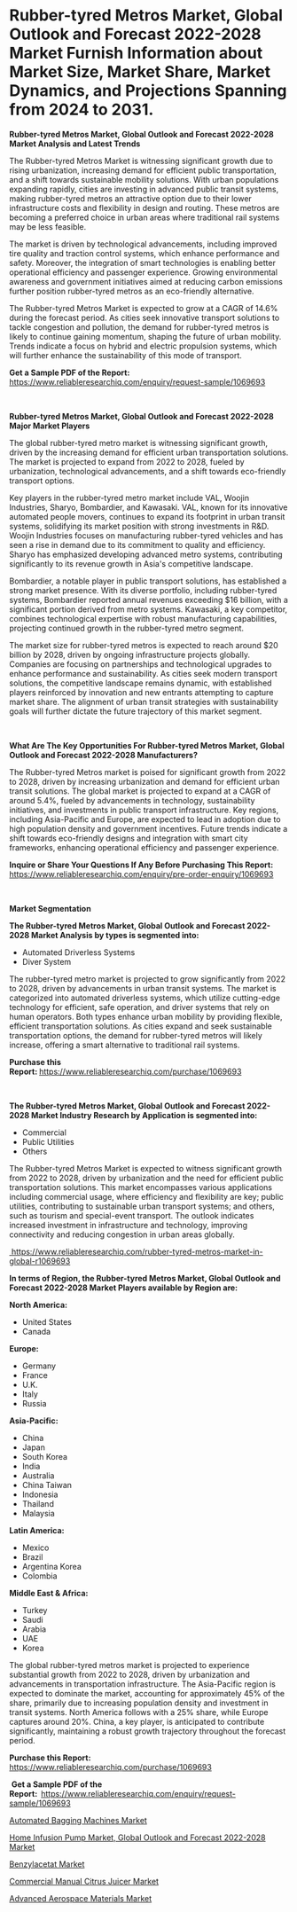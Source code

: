 <p><h1>Rubber-tyred Metros Market, Global Outlook and Forecast 2022-2028 Market Furnish Information about Market Size, Market Share, Market Dynamics, and Projections Spanning from 2024 to 2031.</h1></p><p><strong>Rubber-tyred Metros Market, Global Outlook and Forecast 2022-2028 Market Analysis and Latest Trends</strong></p>
<p><p>The Rubber-tyred Metros Market is witnessing significant growth due to rising urbanization, increasing demand for efficient public transportation, and a shift towards sustainable mobility solutions. With urban populations expanding rapidly, cities are investing in advanced public transit systems, making rubber-tyred metros an attractive option due to their lower infrastructure costs and flexibility in design and routing. These metros are becoming a preferred choice in urban areas where traditional rail systems may be less feasible.</p><p>The market is driven by technological advancements, including improved tire quality and traction control systems, which enhance performance and safety. Moreover, the integration of smart technologies is enabling better operational efficiency and passenger experience. Growing environmental awareness and government initiatives aimed at reducing carbon emissions further position rubber-tyred metros as an eco-friendly alternative.</p><p>The Rubber-tyred Metros Market is expected to grow at a CAGR of 14.6% during the forecast period. As cities seek innovative transport solutions to tackle congestion and pollution, the demand for rubber-tyred metros is likely to continue gaining momentum, shaping the future of urban mobility. Trends indicate a focus on hybrid and electric propulsion systems, which will further enhance the sustainability of this mode of transport.</p></p>
<p><strong>Get a Sample PDF of the Report:&nbsp;</strong> <a href="https://www.reliableresearchiq.com/enquiry/request-sample/1069693">https://www.reliableresearchiq.com/enquiry/request-sample/1069693</a></p>
<p>&nbsp;</p>
<p><strong>Rubber-tyred Metros Market, Global Outlook and Forecast 2022-2028 Major Market Players</strong></p>
<p><p>The global rubber-tyred metro market is witnessing significant growth, driven by the increasing demand for efficient urban transportation solutions. The market is projected to expand from 2022 to 2028, fueled by urbanization, technological advancements, and a shift towards eco-friendly transport options.</p><p>Key players in the rubber-tyred metro market include VAL, Woojin Industries, Sharyo, Bombardier, and Kawasaki. VAL, known for its innovative automated people movers, continues to expand its footprint in urban transit systems, solidifying its market position with strong investments in R&D. Woojin Industries focuses on manufacturing rubber-tyred vehicles and has seen a rise in demand due to its commitment to quality and efficiency. Sharyo has emphasized developing advanced metro systems, contributing significantly to its revenue growth in Asia's competitive landscape.</p><p>Bombardier, a notable player in public transport solutions, has established a strong market presence. With its diverse portfolio, including rubber-tyred systems, Bombardier reported annual revenues exceeding $16 billion, with a significant portion derived from metro systems. Kawasaki, a key competitor, combines technological expertise with robust manufacturing capabilities, projecting continued growth in the rubber-tyred metro segment.</p><p>The market size for rubber-tyred metros is expected to reach around $20 billion by 2028, driven by ongoing infrastructure projects globally. Companies are focusing on partnerships and technological upgrades to enhance performance and sustainability. As cities seek modern transport solutions, the competitive landscape remains dynamic, with established players reinforced by innovation and new entrants attempting to capture market share. The alignment of urban transit strategies with sustainability goals will further dictate the future trajectory of this market segment.</p></p>
<p>&nbsp;</p>
<p><strong>What Are The Key Opportunities For Rubber-tyred Metros Market, Global Outlook and Forecast 2022-2028 Manufacturers?</strong></p>
<p><p>The Rubber-tyred Metros market is poised for significant growth from 2022 to 2028, driven by increasing urbanization and demand for efficient urban transit solutions. The global market is projected to expand at a CAGR of around 5.4%, fueled by advancements in technology, sustainability initiatives, and investments in public transport infrastructure. Key regions, including Asia-Pacific and Europe, are expected to lead in adoption due to high population density and government incentives. Future trends indicate a shift towards eco-friendly designs and integration with smart city frameworks, enhancing operational efficiency and passenger experience.</p></p>
<p><strong>Inquire or Share Your Questions If Any Before Purchasing This Report:</strong> <a href="https://www.reliableresearchiq.com/enquiry/pre-order-enquiry/1069693">https://www.reliableresearchiq.com/enquiry/pre-order-enquiry/1069693</a></p>
<p>&nbsp;</p>
<p><strong>Market Segmentation</strong></p>
<p><strong>The Rubber-tyred Metros Market, Global Outlook and Forecast 2022-2028 Market Analysis by types is segmented into:</strong></p>
<p><ul><li>Automated Driverless Systems</li><li>Diver System</li></ul></p>
<p><p>The rubber-tyred metro market is projected to grow significantly from 2022 to 2028, driven by advancements in urban transit systems. The market is categorized into automated driverless systems, which utilize cutting-edge technology for efficient, safe operation, and driver systems that rely on human operators. Both types enhance urban mobility by providing flexible, efficient transportation solutions. As cities expand and seek sustainable transportation options, the demand for rubber-tyred metros will likely increase, offering a smart alternative to traditional rail systems.</p></p>
<p><strong>Purchase this Report:&nbsp;</strong><a href="https://www.reliableresearchiq.com/purchase/1069693">https://www.reliableresearchiq.com/purchase/1069693</a></p>
<p>&nbsp;</p>
<p><strong>The Rubber-tyred Metros Market, Global Outlook and Forecast 2022-2028 Market Industry Research by Application is segmented into:</strong></p>
<p><ul><li>Commercial</li><li>Public Utilities</li><li>Others</li></ul></p>
<p><p>The Rubber-tyred Metros Market is expected to witness significant growth from 2022 to 2028, driven by urbanization and the need for efficient public transportation solutions. This market encompasses various applications including commercial usage, where efficiency and flexibility are key; public utilities, contributing to sustainable urban transport systems; and others, such as tourism and special-event transport. The outlook indicates increased investment in infrastructure and technology, improving connectivity and reducing congestion in urban areas globally.</p></p>
<p><a href="https://www.reliableresearchiq.com/rubber-tyred-metros-market-in-global-r1069693">&nbsp;https://www.reliableresearchiq.com/rubber-tyred-metros-market-in-global-r1069693</a></p>
<p><strong>In terms of Region, the Rubber-tyred Metros Market, Global Outlook and Forecast 2022-2028 Market Players available by Region are:</strong></p>
<p>
    <p> <strong> North America: </strong>
        <ul>
            <li>United States</li>
            <li>Canada</li>
        </ul>
        </p> 
    <p> <strong> Europe: </strong>
        <ul>
            <li>Germany</li>
            <li>France</li>
            <li>U.K.</li>
            <li>Italy</li>
            <li>Russia</li>
        </ul>
        </p> 
    <p> <strong> Asia-Pacific: </strong>
        <ul>
            <li>China</li>
            <li>Japan</li>
            <li>South Korea</li>
            <li>India</li>
            <li>Australia</li>
            <li>China Taiwan</li>
            <li>Indonesia</li>
            <li>Thailand</li>
            <li>Malaysia</li>
        </ul>
        </p> 
    <p> <strong> Latin America: </strong>
        <ul>
            <li>Mexico</li>
            <li>Brazil</li>
            <li>Argentina Korea</li>
            <li>Colombia</li>
        </ul>
        </p> 
    <p> <strong> Middle East & Africa: </strong>
        <ul>
            <li>Turkey</li>
            <li>Saudi</li>
            <li>Arabia</li>
            <li>UAE</li>
            <li>Korea</li>
        </ul>
    </p>
    </p>
<p><p>The global rubber-tyred metros market is projected to experience substantial growth from 2022 to 2028, driven by urbanization and advancements in transportation infrastructure. The Asia-Pacific region is expected to dominate the market, accounting for approximately 45% of the share, primarily due to increasing population density and investment in transit systems. North America follows with a 25% share, while Europe captures around 20%. China, a key player, is anticipated to contribute significantly, maintaining a robust growth trajectory throughout the forecast period.</p></p>
<p><strong>Purchase this Report: </strong><a href="https://www.reliableresearchiq.com/purchase/1069693">https://www.reliableresearchiq.com/purchase/1069693</a></p>
<p>&nbsp;<strong>Get a Sample PDF of the Report:&nbsp;&nbsp;</strong><a href="https://www.reliableresearchiq.com/enquiry/request-sample/1069693">https://www.reliableresearchiq.com/enquiry/request-sample/1069693</a></p>
<p><strong></strong></p>
<p><p><a href="https://medium.com/@laurenhowell65/global-automated-bagging-machines-market-size-is-expected-to-experience-a-cagr-of-11-5-0c6e96756822">Automated Bagging Machines Market</a></p><p><a href="https://github.com/jeffreybishop26/Market-Research-Report-List-1/blob/main/home-infusion-pump-market-global-outlook-and-forecast-2022-2028-market.md">Home Infusion Pump Market, Global Outlook and Forecast 2022-2028 Market</a></p><p><a href="https://issuu.com/reportprime-2/docs/benzylacetat-market-size-2030.pptx_1bde30d049c06a">Benzylacetat Market</a></p><p><a href="https://www.linkedin.com/pulse/global-commercial-manual-citrus-juicer-industry-analysis-report-aqy9f?trackingId=zRWmcythRsGYvaIoZHsZxw%3D%3D">Commercial Manual Citrus Juicer Market</a></p><p><a href="https://medium.com/@carolineparks369/in-the-advanced-aerospace-materials-market-the-main-focus-is-on-keeping-costs-low-and-getting-0522f987c740">Advanced Aerospace Materials Market</a></p></p>